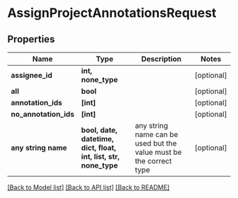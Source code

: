 # AssignProjectAnnotationsRequest


## Properties
Name | Type | Description | Notes
------------ | ------------- | ------------- | -------------
**assignee_id** | **int, none_type** |  | [optional] 
**all** | **bool** |  | [optional] 
**annotation_ids** | **[int]** |  | [optional] 
**no_annotation_ids** | **[int]** |  | [optional] 
**any string name** | **bool, date, datetime, dict, float, int, list, str, none_type** | any string name can be used but the value must be the correct type | [optional]

[[Back to Model list]](../README.md#documentation-for-models) [[Back to API list]](../README.md#documentation-for-api-endpoints) [[Back to README]](../README.md)


